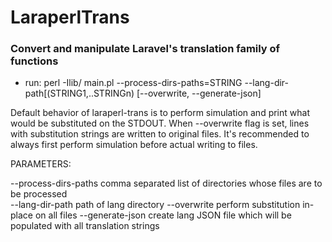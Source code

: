 # LaraperlTrans 

### Convert and manipulate Laravel's translation family of functions

* run: perl -Ilib/ main.pl --process-dirs-paths=STRING --lang-dir-path[(STRING1,..STRINGn)
       [--overwrite, --generate-json]

Default behavior of laraperl-trans is to perform simulation and print what would 
be substituted on the STDOUT. When --overwrite flag is set, lines with 
substitution strings are written to original files. It's recommended to always 
first perform simulation before actual writing to files.


PARAMETERS:

--process-dirs-paths	comma separated list of directories whose files are to
			be processed	
--lang-dir-path		path of lang directory 
--overwrite		perform substitution in-place on all files
--generate-json		create lang JSON file which will be populated with all 
			translation strings 

